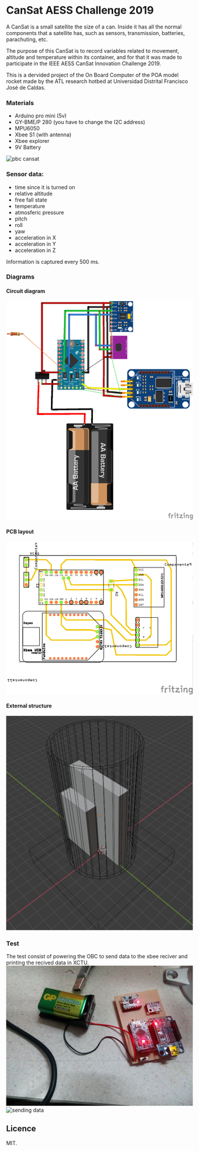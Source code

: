 # CanSat AESS Challenge 2019
A CanSat is a small satellite the size of a can. Inside it has all the normal components that a satellite has, such as sensors, transmission, batteries, parachuting, etc.

The purpose of this CanSat is to record variables related to movement, altitude and temperature within its container, and for that it was made to participate in the IEEE AESS CanSat Innovation Challenge 2019.

This is a dervided project of the On Board Computer of the POA model rocket made by the ATL research hotbed at  Universidad Distrital Francisco José de Caldas.

### Materials
* Arduino pro mini (5v)
* GY-BME/P 280 (you have to change the I2C address)
* MPU6050
* Xbee S1 (with antenna)
* Xbee explorer
* 9V Battery

![pbc cansat](/img/cansat_pcb.jpg)

### Sensor data:
 * time since it is turned on
 * relative altitude
 * free fall state
 * temperature
 * atmosferic pressure
 * pitch
 * roll
 * yaw
 * acceleration in X
 * acceleration in Y
 * acceleration in Z

 Information is captured every 500 ms.

### Diagrams

#### Circuit diagram
![Circuit diagram made with fritzing](/img/circuit_diagram.png)

#### PCB layout
![pbc layout made with fritzing](/img/pcb_diagram.png)

#### External structure
![External structure made with blender](/img/structure_3D.png)

### Test
The test consist of powering the OBC to send data to the xbee reciver and printing the recived data in XCTU.
![sending data](/img/pcb_battery_9v.jpg)
![sending data](/img/recived_data_xctu.jpg)


## Licence 
MIT.
